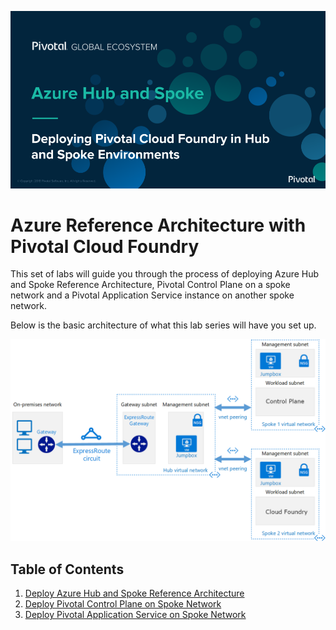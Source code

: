 ![](images/index.png)

# Azure Reference Architecture with Pivotal Cloud Foundry

This set of labs will guide you through the process of deploying Azure Hub and Spoke Reference Architecture, Pivotal Control Plane on a spoke network and a Pivotal Application Service instance on another spoke network.

Below is the basic architecture of what this lab series will have you set up.

![](images/hub-and-spoke-pcf.png)

## Table of Contents

1. [Deploy Azure Hub and Spoke Reference Architecture](hub-and-spoke.md)
1. [Deploy Pivotal Control Plane on Spoke Network](control-plane.md)
1. [Deploy Pivotal Application Service on Spoke Network](pas.md)

